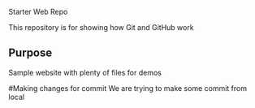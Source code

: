  Starter Web Repo

This repository is for showing how Git and GitHub work

## Purpose

Sample website with plenty of files for demos

#Making changes for commit
We are trying to make some commit from local
